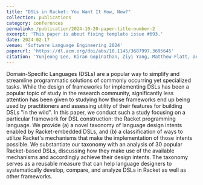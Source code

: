 ```yaml
---
title: "DSLs in Racket: You Want It How, Now?"
collection: publications
category: conferences
permalink: /publication/2024-10-20-paper-title-number-2
excerpt: 'This paper is about fixing template issue #693.'
date: 2024-02-17
venue: 'Software Language Engineering 2024'
paperurl: 'https://dl.acm.org/doi/abs/10.1145/3687997.3695645'
citation: 'Yunjeong Lee, Kiran Gopinathan, Ziyi Yang, Matthew Flatt, and Ilya Sergey. (2024). &quot;DSLs in Racket: You Want It How, Now?&quot; <i>Software Language Engineering (SLE '24)</i>.'
---
```


Domain-Specific Languages (DSLs) are a popular way to simplify and streamline programmatic solutions of commonly occurring yet specialized tasks. While the design of frameworks for implementing DSLs has been a popular topic of study in the research community, significantly less attention has been given to studying how those frameworks end up being used by practitioners and assessing utility of their features for building DSLs "in the wild". In this paper, we conduct such a study focusing on a particular framework for DSL construction: the Racket programming language. We provide (a) a novel taxonomy of language design intents enabled by Racket-embedded DSLs, and (b) a classification of ways to utilize Racket's mechanisms that make the implementation of those intents possible. We substantiate our taxonomy with an analysis of 30 popular Racket-based DSLs, discussing how they make use of the available mechanisms and accordingly achieve their design intents. The taxonomy serves as a reusable measure that can help language designers to systematically develop, compare, and analyze DSLs in Racket as well as other frameworks.